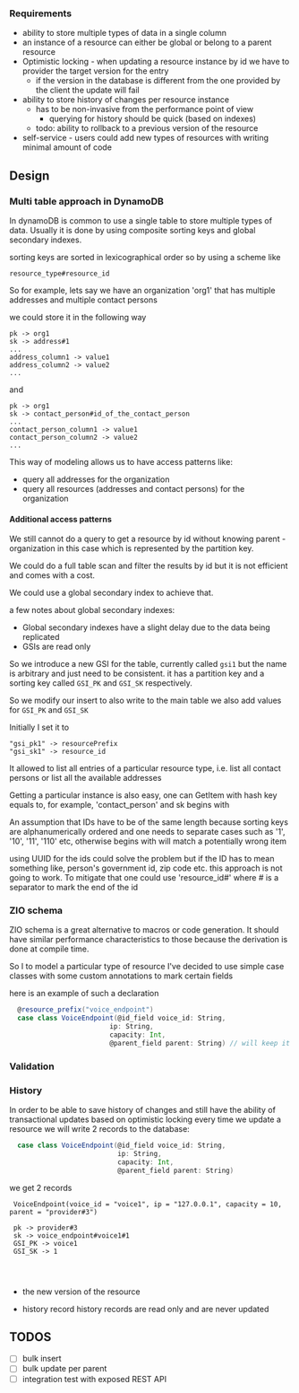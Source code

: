 
### Requirements

- ability to store multiple types of data in a single column
- an instance of a resource can either be global or belong to a parent resource
- Optimistic locking - when updating a resource instance by id we have to provider the target version for the entry
  - if the version in the database is different from the one provided by the client the update will fail
- ability to store history of changes per resource instance
  - has to be non-invasive from the performance point of view
    - querying for history should be quick (based on indexes)
  - todo: ability to rollback to a previous version of the resource
- self-service - users could add new types of resources with writing minimal amount of code


## Design

### Multi table approach in DynamoDB

In dynamoDB is common to use a single table to store multiple types of data.
Usually it is done by using composite sorting keys and global secondary indexes.

sorting keys are sorted in lexicographical order 
so by using a scheme like 

`resource_type#resource_id`

So for example, lets say we have an organization 'org1' that has multiple addresses and multiple contact persons

we could store it in the following way

```
pk -> org1
sk -> address#1
...
address_column1 -> value1
address_column2 -> value2
...
```

and 

```
pk -> org1
sk -> contact_person#id_of_the_contact_person
...
contact_person_column1 -> value1
contact_person_column2 -> value2
...
```

This way of modeling allows us to have access patterns like:
- query all addresses for the organization
- query all resources (addresses and contact persons) for the organization


#### Additional access patterns

We still cannot do a query to get a resource by id without knowing parent - organization in this case which is
represented by the partition key.

We could do a full table scan and filter the results by id but it is not efficient and comes with a cost.

We could use a global secondary index to achieve that.

a few notes about global secondary indexes:
- Global secondary indexes have a slight delay due to the data being replicated 
- GSIs are read only


So we introduce a new GSI for the table, currently called `gsi1` but the name is arbitrary and just need to be consistent.
it has a partition key and a sorting key called `GSI_PK` and `GSI_SK` respectively.

So we modify our insert to also write to the main table we also add values for `GSI_PK` and `GSI_SK`

Initially I set it to
```
"gsi_pk1" -> resourcePrefix
"gsi_sk1" -> resource_id
```

It allowed to list all entries of a particular resource type, i.e. list all contact persons or list all the available addresses

Getting a particular instance is also easy, one can
GetItem with hash key equals to, for example, 'contact_person' and sk begins with 

An assumption that IDs have to be of the same length because sorting keys are alphanumerically ordered and one needs to
separate cases such as '1', '10', '11', '110' etc,  otherwise begins with will match a potentially wrong item

using UUID for the ids could solve the problem but if the ID has to mean something like, person's government id, zip code etc. 
this approach is not going to work. To mitigate that one could use 'resource_id#' where # is a separator to mark the end of the id


### ZIO schema

ZIO schema is a great alternative to macros or code generation.
It should have similar performance characteristics to those because the derivation is done at compile time.

So I to model a particular type of resource I've decided to use simple case classes with some custom annotations
to mark certain fields

here is an example of such a declaration

```scala
  @resource_prefix("voice_endpoint")
  case class VoiceEndpoint(@id_field voice_id: String,
                         ip: String,
                         capacity: Int,
                         @parent_field parent: String) // will keep it as a string for now
```

### Validation



### History

In order to be able to save history of changes and still have the ability of transactional updates based on optimistic locking
every time we update a resource we will write 2 records to the database:

```scala
  case class VoiceEndpoint(@id_field voice_id: String,
                           ip: String,
                           capacity: Int,
                           @parent_field parent: String)
```

we get 2 records

```
 VoiceEndpoint(voice_id = "voice1", ip = "127.0.0.1", capacity = 10, parent = "provider#3")
 
 pk -> provider#3
 sk -> voice_endpoint#voice1#1
 GSI_PK -> voice1
 GSI_SK -> 1
 

 
```

- the new version of the resource

- history record
    history records are read only and are never updated



## TODOS

- [ ] bulk insert
- [ ] bulk update per parent
- [ ] integration test with exposed REST API